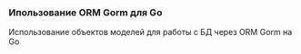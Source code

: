 ### Ипользование ORM Gorm для Go

Использование объектов моделей для работы с БД через ORM Gorm на Go
